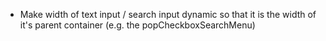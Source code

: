 * Make width of text input / search input dynamic so that it is the width of it's parent container 
(e.g. the popCheckboxSearchMenu)
